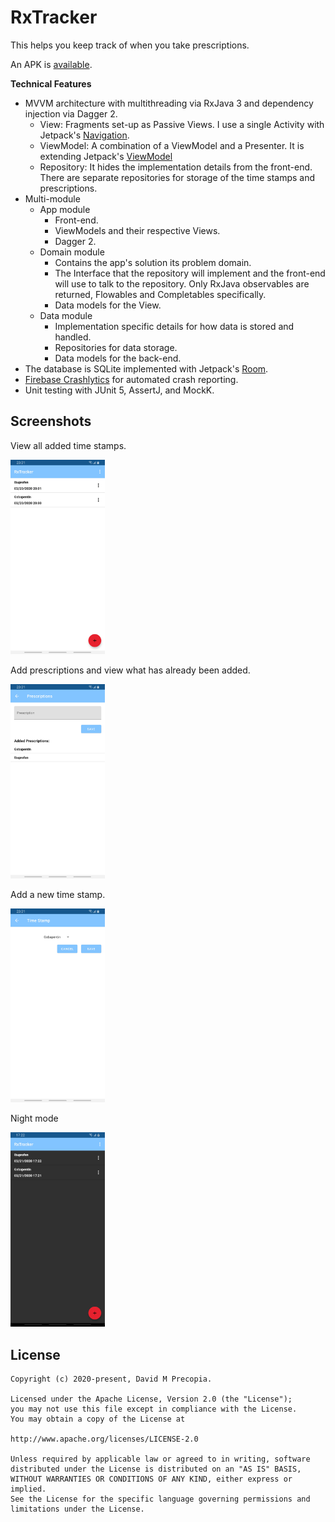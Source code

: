 # RxTracker

This helps you keep track of when you take prescriptions.

An APK is [available](https://github.com/DavidPrecopia/RxTracker/releases/download/v1.5/rxtracker-v1.5.apk).

**Technical Features**

- MVVM architecture with multithreading via RxJava 3 and dependency injection via Dagger 2.
  - View: Fragments set-up as Passive Views. I use a single Activity with Jetpack's [Navigation](https://developer.android.com/guide/navigation).
  - ViewModel: A combination of a ViewModel and a Presenter. It is extending Jetpack's [ViewModel](https://developer.android.com/topic/libraries/architecture/viewmodel)
  - Repository: It hides the implementation details from the front-end. There are separate repositories for storage of the time stamps and prescriptions.
- Multi-module
  - App module
    - Front-end.
    - ViewModels and their respective Views.
    - Dagger 2.
  - Domain module
    - Contains the app's solution its problem domain.
    - The Interface that the repository will implement and the front-end will use to talk to the repository. Only RxJava observables are returned, Flowables and Completables specifically.
    - Data models for the View.
  - Data module
    - Implementation specific details for how data is stored and handled.
    - Repositories for data storage.
    - Data models for the back-end.
- The database is SQLite implemented with Jetpack's [Room](https://developer.android.com/topic/libraries/architecture/room).
- [Firebase Crashlytics](https://firebase.google.com/docs/crashlytics/) for automated crash reporting.
- Unit testing with JUnit 5, AssertJ, and MockK.

## Screenshots

View all added time stamps.

<img src="screenshots/time_stamp_view.jpg" width=30% />

Add prescriptions and view what has already been added.

<img src="screenshots/add_prescription_view.jpg" width=30% />

Add a new time stamp.

<img src="screenshots/add_time_stamp_view.jpg" width=30% />

Night mode

<img src="screenshots/night_mode.jpg" width=30% />

## License

    Copyright (c) 2020-present, David M Precopia.

    Licensed under the Apache License, Version 2.0 (the "License");
    you may not use this file except in compliance with the License.
    You may obtain a copy of the License at

    http://www.apache.org/licenses/LICENSE-2.0

    Unless required by applicable law or agreed to in writing, software
    distributed under the License is distributed on an "AS IS" BASIS,
    WITHOUT WARRANTIES OR CONDITIONS OF ANY KIND, either express or implied.
    See the License for the specific language governing permissions and
    limitations under the License.
